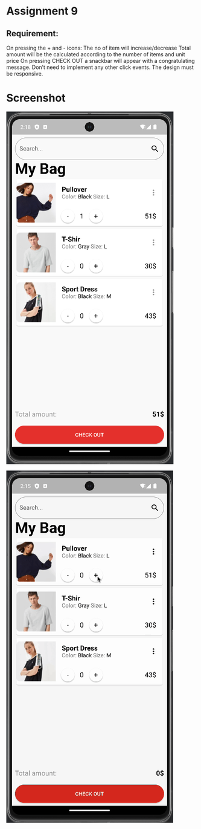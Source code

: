 # Assignment 9
## Requirement:
On pressing the + and - icons:
The no of item will increase/decrease
Total amount will be the calculated according to the number of items and unit price
On pressing CHECK OUT a snackbar will appear with a congratulating message.
Don’t need to implement any other click events.
The design must be responsive.


# Screenshot
![mybag.png](Screenshot%2Fmybag.png)

![mybag.gif](Screenshot%2Fmybag.gif)